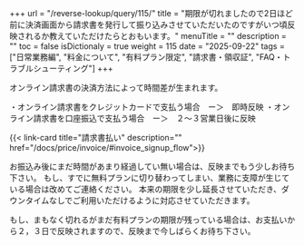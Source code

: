 +++
url = "/reverse-lookup/query/115/"
title = "期限が切れましたので2日ほど前に決済画面から請求書を発行して振り込みさせていただいたのですがいつ頃反映されるか教えていただけたらとおもいます。"
menuTitle = ""
description = ""
toc = false
isDictionaly = true
weight = 115
date = "2025-09-22"
tags = ["日常業務編", "料金について", "有料プラン限定", "請求書・領収証", "FAQ・トラブルシューティング"]
+++

オンライン請求書の決済方法によって時間差が生まれます。

・オンライン請求書をクレジットカードで支払う場合　ー＞　即時反映
・オンライン請求書を口座振込で支払う場合　ー＞　２〜３営業日後に反映

{{< link-card title="請求書払い" description="" href="/docs/price/invoice/#invoice_signup_flow">}}

お振込み後にまだ時間があまり経過してい無い場合は、反映までもう少しお待ち下さい。
もし、すでに無料プランに切り替わってしまい、業務に支障が生じている場合は改めてご連絡ください。
本来の期限を少し延長させていただき、ダウンタイムなしでご利用いただけるように対応させていただきます。

もし、まもなく切れるがまだ有料プランの期限が残っている場合は、お支払いから２，３日で反映されますので、反映まで今しばらくお待ち下さい。

